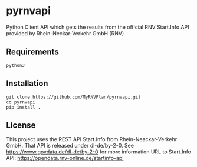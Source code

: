 # pyrnvapi
Python Client API which gets the results from the official RNV Start.Info API provided by Rhein-Neckar-Verkehr GmbH (RNV)

## Requirements
`python3`

## Installation
```
git clone https://github.com/MyRNVPlan/pyrnvapi.git
cd pyrnvapi
pip install .
```
## License
This project uses the REST API Start.Info from Rhein-Neackar-Verkehr GmbH. 
That API is released under dl-de/by-2-0. See https://www.govdata.de/dl-de/by-2-0 for more information
URL to Start.Info API: https://opendata.rnv-online.de/startinfo-api

